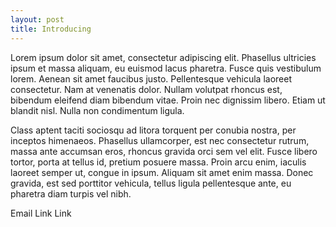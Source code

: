 ```yaml
---
layout: post
title: Introducing
---
```


Lorem ipsum dolor sit amet, consectetur adipiscing elit. Phasellus ultricies ipsum et massa aliquam, eu euismod lacus pharetra. Fusce quis vestibulum lorem. Aenean sit amet faucibus justo. Pellentesque vehicula laoreet consectetur. Nam at venenatis dolor. Nullam volutpat rhoncus est, bibendum eleifend diam bibendum vitae. Proin nec dignissim libero. Etiam ut blandit nisl. Nulla non condimentum ligula.

Class aptent taciti sociosqu ad litora torquent per conubia nostra, per inceptos himenaeos. Phasellus ullamcorper, est nec consectetur rutrum, massa ante accumsan eros, rhoncus gravida orci sem vel elit. Fusce libero tortor, porta at tellus id, pretium posuere massa. Proin arcu enim, iaculis laoreet semper ut, congue in ipsum. Aliquam sit amet enim massa. Donec gravida, est sed porttitor vehicula, tellus ligula pellentesque ante, eu pharetra diam turpis vel nibh.

Email
Link
Link